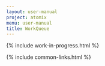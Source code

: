 ```yaml
---
layout: user-manual
project: atomix
menu: user-manual
title: WorkQueue
---
```


{% include work-in-progress.html %}

{% include common-links.html %}
